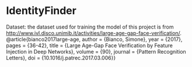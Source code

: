 # IdentityFinder
Dataset: the dataset used for training the model of this project is from http://www.ivl.disco.unimib.it/activities/large-age-gap-face-verification/.
@article{bianco2017large-age,
 author = {Bianco, Simone},
 year = {2017},
 pages = {36-42},
 title = {Large Age-Gap Face Verification by Feature Injection in Deep Networks},
 volume = {90},
 journal = {Pattern Recognition Letters},
 doi = {10.1016/j.patrec.2017.03.006}}
